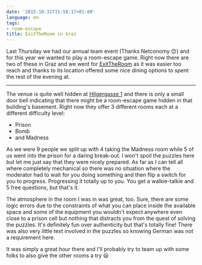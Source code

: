 ```yaml
---
date: '2015-10-31T15:58:17+01:00'
language: en
tags:
- room-escape
title: ExitTheRoom in Graz
---
```



Last Thursday we had our annual team event (Thanks Netconomy 😊) and for this
year we wanted to play a room-escape game. Right now there are two of these in
Graz and we went for [ExitTheRoom][etr] as it was easier too reach and thanks to
its location offered some nice dining options to spent the rest of the evening
at.

-----------

The venue is quite well hidden at [Hilgergasse 1][hg1] and there is only a small
door bell indicating that there might be a room-escape game hidden in that
building's basement. Right now they offer 3 different rooms each at a different
difficulty level:

* Prison
* Bomb
* and Madness

As we were 9 people we split up with 4 taking the Madness room while 5 of us
went into the prison for a daring break-out. I won't spoil the puzzles here but
let me just say that they were nicely prepared. As far as I can tell all where
completely mechanical so there was no situation where the moderator had to wait
for you doing something and then flip a switch for you to progress. Progressing
it totally up to you. You get a walkie-talkie and 5 free questions, but that's
it.

The atmosphere in the room I was in was great, too. Sure, there are some logic
errors due to the constraints of what you can place inside the available space
and some of the equipment you wouldn't expect anywhere even close to a prison
cell but nothing that distracts you from the quest of solving the puzzles. It's
definitely fun over authenticity but that's totally fine! There was also very
little text involved in the puzzles so knowing German was not a requirement
here.

It was simply a great hour there and I'll probably try to team up with some
folks to also give the other rooms a try 😃


[etr]: http://exittheroom.com/en/graz
[hg1]: https://www.openstreetmap.org/way/98618340
